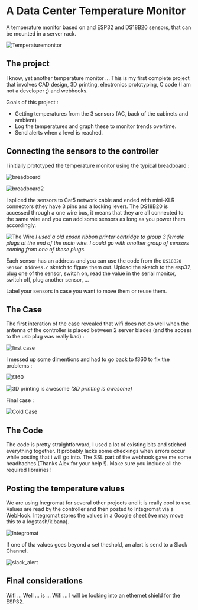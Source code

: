 # A Data Center Temperature Monitor
A temperature monitor based on and ESP32 and DS18B20 sensors, that can be mounted in a server rack.


![Temperaturemonitor](img/IMG_5406.JPG "temperature monitor")

## The project

I know, yet another temperature monitor ...
This is my first complete project that involves CAD design, 3D printing, electronics prototyping, C code (I am not a developer ;) and webhooks.

Goals of this project : 
- Getting temperatures from the 3 sensors (AC, back of the cabinets and ambient) 
- Log the temperatures and graph these to monitor trends overtime.
- Send alerts when a level is reached.

## Connecting the sensors to the controller

I initially prototyped the temperature monitor using the typical breadboard :

![breadboard](img/IMG_2920.JPG "breadboard")

![breadboard2](img/breadboard.png "breadboard2")

I spliced the sensors to Cat5 network cable and ended with mini-XLR connectors (they have 3 pins and a locking lever). 
The DS18B20 is accessed through a one wire bus, it means that they are all connected to the same wire and you can add some sensors as long as you power them accordingly.


![The Wire](img/The_Wire.jpg "The Wire")
*I used a old epson ribbon printer cartridge to group 3 female plugs at the end of the main wire. I could go with another group of sensors coming from one of these plugs.*


Each sensor has an address and you can use the code from the `DS18B20 Sensor Address.c` sketch to figure them out. Upload the sketch to the esp32, plug one of the sensor, switch on, read the value in the serial monitor, switch off, plug another sensor, ...

Label your sensors in case you want to move them or reuse them.



## The Case

The first interation of the case revealed that wifi does not do well when the antenna of the controller is placed between 2 server blades (and the access to the usb plug was really bad) :

![first case](img/IMG_1958.JPG "first case")

I messed up some dimentions and had to go back to f360 to fix the problems :

![f360](img/f360.png "f360")

![3D printing is awesome](img/IMG_0819.JPG "3D printing is awesome")
*(3D printing is awesome)*

Final case :

![Cold Case](img/Cold_Case.jpg "Cold Case")


## The Code

The code is pretty straightforward, I used a lot of existing bits and stiched everything together. It probably lacks some checkings when errors occur while posting that i will go into. 
The SSL part of the webhook gave me some headhaches (Thanks Alex for your help !).
Make sure you include all the required librairies !

## Posting the temperature values

We are using Inegromat for several other projects and it is really cool to use.
Values are read by the controller and then posted to Integromat via a WebHook. Integromat stores the values in a Google sheet (we may move this to a logstash/kibana).

![Integromat](img/Integromat.png "Integromat")

If one of tha values goes beyond a set theshold, an alert is send to a Slack Channel.

![slack_alert](img/slack_alert.png "slack_alert")

## Final considerations
Wifi ... Well ... is ... Wifi ...
I will be looking into an ethernet shield for the ESP32.


